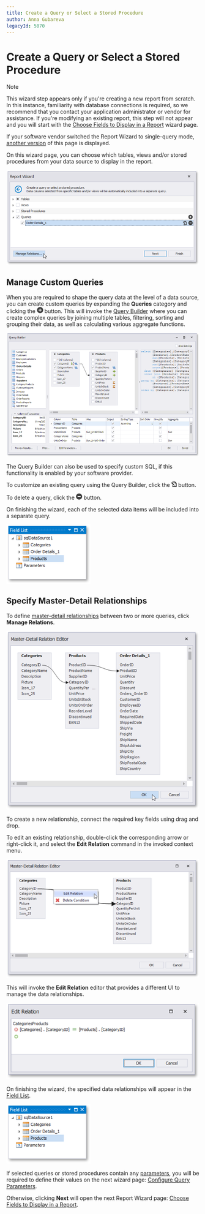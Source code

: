 ```yaml
---
title: Create a Query or Select a Stored Procedure
author: Anna Gubareva
legacyId: 5070
---
```

# Create a Query or Select a Stored Procedure
> [!NOTE]
> This wizard step appears only if you're creating a new report from scratch. In this instance, familiarity with database connections is required, so we recommend that you contact your application administrator or vendor for assistance. If you're modifying an existing report, this step will not appear and you will start with the [Choose Fields to Display in a Report](../choose-fields-to-display-in-a-report.md) wizard page.
> 
> If your software vendor switched the Report Wizard to single-query mode, [another version](create-a-query-or-select-a-stored-procedure-single-query-version.md) of this page is displayed.

On this wizard page, you can choose which tables, views and/or stored procedures from your data source to display in the report.

![eurd-win-report-wizard-multi-query-select](../../../../../../../images/eurd-win-report-wizard-multi-query-select.png)

## Manage Custom Queries
When you are required to shape the query data at the level of a data source, you can create custom queries by expanding the **Queries** category and clicking the ![report-wizard-multi-query-page-icon-add](../../../../../../../images/eurd-win-img125532.png) button. This will invoke the [Query Builder](../../../query-builder.md) where you can create complex queries by joining multiple tables, filtering, sorting and grouping their data, as well as calculating various aggregate functions.

![eurd-win-query-builder-diagram-overview](../../../../../../../images/eurd-win-query-builder-diagram-overview.png)

The Query Builder can also be used to specify custom SQL, if this functionality is enabled by your software provider.

To customize an existing query using the Query Builder, click the ![report-wizard-multi-query-page-icon-edit](../../../../../../../images/uerd-win-img125534.png) button.

To delete a query, click the ![report-wizard-multi-query-page-icon-remove](../../../../../../../images/eurd-win-img125533.png) button.

On finishing the wizard, each of the selected data items will be included into a separate query.

![eurd-win-report-field-list](../../../../../../../images/eurd-win-report-field-list.png)

## Specify Master-Detail Relationships
To define [master-detail relationships](../../../../create-popular-reports/create-a-master-detail-report-use-detail-report-bands.md) between two or more queries, click **Manage Relations**.

![eurd-master-detail-relation-editor-categories-products-order-details](../../../../../../../images/eurd-master-detail-relation-editor-categories-products-order-details.png)

To create a new relationship, connect the required key fields using drag and drop.

To edit an existing relationship, double-click the corresponding arrow or right-click it, and select the **Edit Relation** command in the invoked context menu.

![eurd-win-master-detail-relation-editor-edit-relation-context-menu](../../../../../../../images/eurd-win-master-detail-relation-editor-edit-relation-context-menu.png)

This will invoke the **Edit Relation** editor that provides a different UI to manage the data relationships.

![eud-win-reports-edit-relation-editor](../../../../../../../images/eurd-win-edit-relation-dialog.png)

On finishing the wizard, the specified data relationships will appear in the [Field List](../../../ui-panels\field-list.md).

![eurd-win-report-field-list2](../../../../../../../images/eurd-win-report-field-list2.png)

If selected queries or stored procedures contain any [parameters](../../../../shape-report-data/use-report-parameters/use-query-parameters.md), you will be required to define their values on the next wizard page: [Configure Query Parameters](configure-query-parameters.md).

Otherwise, clicking **Next** will open the next Report Wizard page: [Choose Fields to Display in a Report](../choose-fields-to-display-in-a-report.md).